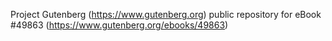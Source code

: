 Project Gutenberg (https://www.gutenberg.org) public repository for eBook #49863 (https://www.gutenberg.org/ebooks/49863)

